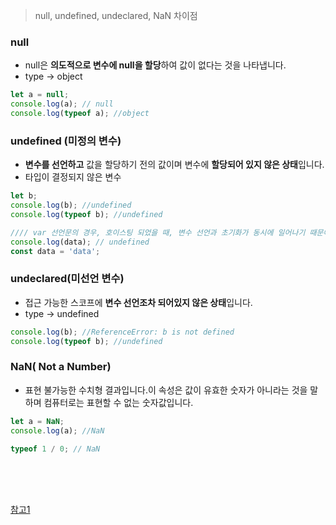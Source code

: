 > null, undefined, undeclared, NaN 차이점




### null
- null은 **의도적으로 변수에 null을 할당**하여 값이 없다는 것을 나타냅니다.
- type -> object
```js
let a = null;
console.log(a); // null
console.log(typeof a); //object
```
### undefined (미정의 변수)
- **변수를 선언하고** 값을 할당하기 전의 값이며 변수에 **할당되어 있지 않은 상태**입니다.
- 타입이 결정되지 않은 변수
```js
let b;
console.log(b); //undefined
console.log(typeof b); //undefined 

//// var 선언문의 경우, 호이스팅 되었을 때, 변수 선언과 초기화가 동시에 일어나기 때문에, 변수가 undefined 됩니다
console.log(data); // undefined
const data = 'data';
```
### undeclared(미선언 변수)
- 접근 가능한 스코프에 **변수 선언조차 되어있지 않은 상태**입니다.
- type -> undefined
```js
console.log(b); //ReferenceError: b is not defined 
console.log(typeof b); //undefined 
```

### NaN( Not a Number)
- 표현 불가능한 수치형 결과입니다.이 속성은 값이 유효한 숫자가 아니라는 것을 말하며 컴퓨터로는 표현할 수 없는 숫자값입니다.
```js
let a = NaN;
console.log(a); //NaN

typeof 1 / 0; // NaN
```




<br/>
<br/>
<br/>

[참고1](https://velog.io/@lamda/null%EA%B3%BC-undefined-undeclared-%EA%B7%B8%EB%A6%AC%EA%B3%A0-NaN)